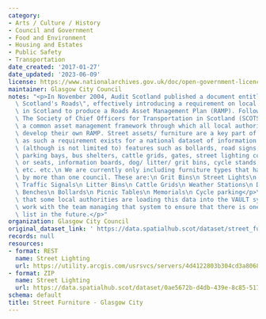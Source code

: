```yaml
---
category:
- Arts / Culture / History
- Council and Government
- Food and Environment
- Housing and Estates
- Public Safety
- Transportation
date_created: '2017-01-27'
date_updated: '2023-06-09'
license: https://www.nationalarchives.gov.uk/doc/open-government-licence/version/3/
maintainer: Glasgow City Council
notes: "<p>In November 2004, Audit Scotland published a document entitled \"Maintaining\
  \ Scotland's Roads\", effectively introducing a requirement on local authorities\
  \ in Scotland to produce a Roads Asset Management Plan (RAMP). Following this publication,\
  \ The Society of Chief Officers for Transportation in Scotland (SCOTS) produced\
  \ a common asset management framework through which all local authorities could\
  \ develop their own RAMP. Street assets/ furniture are a key part of the RAMP and\
  \ as such a requirement exists for a national dataset of information. This can include\
  \ (although is not limited to) features such as bollards, road signs, barriers,\
  \ parking bays, bus shelters, cattle grids, gates, street lighting columns, benches\
  \ or seats, information boards, dog/ litter/ grit bins, cycle stands, ticket machines\
  \ etc. etc.\n We are currently only including furniture types that have been provided\
  \ by more than one council. These are:\n Grit Bins\n Street Lights\n Traffic Calming\n\
  \ Traffic Signals\n Litter Bins\n Cattle Grids\n Weather Stations\n Dog Litter Bins\n\
  \ Benches\n Bollards\n Picnic Tables\n Memorials\n Cycle parking</p>\n<p>We understand\
  \ that some local authorities are loading this data into the VAULT system. We will\
  \ work with the team managing that system to ensure that there is one definitive\
  \ list in the future.</p>"
organization: Glasgow City Council
original_dataset_link: ' https://data.spatialhub.scot/dataset/street_furniture-gc'
records: null
resources:
- format: REST
  name: Street Lighting
  url: https://utility.arcgis.com/usrsvcs/servers/4d4122803b304cd3a80684a08d0a9143/rest/services/OPEN_DATA/Lighting_Columns/MapServer/0/query?outFields=*&where=1%3D1&f=json
- format: ZIP
  name: Street Lighting
  url: https://data.spatialhub.scot/dataset/0ae5672b-d4db-439e-8c85-517c2c372b17/resource/0d4f20af-212a-4a1f-9639-6eae7dc69c45/download/lighting_columns.zip
schema: default
title: Street Furniture - Glasgow City
---
```

